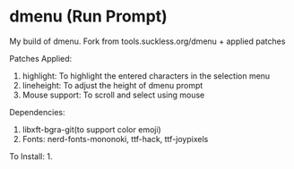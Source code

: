 # dmenu (Run Prompt)
My build of dmenu. Fork from tools.suckless.org/dmenu + applied patches

Patches Applied:
1. highlight: To highlight the entered characters in the selection menu
2. lineheight: To adjust the height of dmenu prompt
3. Mouse support: To scroll and select using mouse

Dependencies:
1. libxft-bgra-git(to support color emoji)
2. Fonts: nerd-fonts-mononoki, ttf-hack, ttf-joypixels

To Install:
1. 
